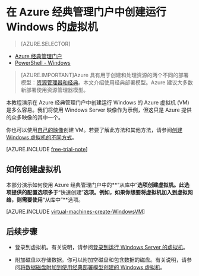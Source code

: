 <properties
	pageTitle="在经典管理门户中创建运行 Windows 的 VM | Azure"
	description="在 Azure 经典管理门户中创建 Windows 虚拟机。"
	services="virtual-machines"
	documentationCenter=""
	authors="cynthn"
	manager="timlt"
	editor=""
	tags="azure-service-management"/>

<tags
	ms.service="virtual-machines-windows"
	ms.date="04/19/2016"
	wacn.date="06/29/2016"/>

# 在 Azure 经典管理门户中创建运行 Windows 的虚拟机

> [AZURE.SELECTOR]
- [Azure 经典管理门户](/documentation/articles/virtual-machines-windows-classic-tutorial/)
- [PowerShell - Windows](/documentation/articles/virtual-machines-windows-classic-create-powershell/)

<!-- HHTML comment in to break between the selector and the note in the include below-->

> [AZURE.IMPORTANT]Azure 具有用于创建和处理资源的两个不同的部署模型：[资源管理器和经典](/documentation/articles/resource-manager-deployment-model/)。本文介绍使用经典部署模型。Azure 建议大多数新部署使用资源管理器模型。

本教程演示在 Azure 经典管理门户中创建运行 Windows 的 Azure 虚拟机 (VM) 是多么容易。我们将使用 Windows Server 映像作为示例，但这只是 Azure 提供的众多映像的其中一个。

你也可以使用[自己的映像](/documentation/articles/virtual-machines-windows-classic-createupload-vhd/)创建 VM。若要了解此方法和其他方法，请参阅[创建 Windows 虚拟机的不同方式](/documentation/articles/virtual-machines-windows-creation-choices/)。

[AZURE.INCLUDE [free-trial-note](../../includes/free-trial-note.md)]

## <a id="createvirtualmachine"> </a>如何创建虚拟机

本部分演示如何使用 Azure 经典管理门户中的**“从库中”**选项创建虚拟机。此选项提供的配置选项多于**“快速创建”**选项。例如，如果你想要将虚拟机加入到虚拟网络，则需要使用**“从库中”**选项。

[AZURE.INCLUDE [virtual-machines-create-WindowsVM](../../includes/virtual-machines-create-windowsvm.md)]

## 后续步骤

- 登录到虚拟机。有关说明，请参阅[登录到运行 Windows Server 的虚拟机](/documentation/articles/virtual-machines-windows-classic-connect-logon/)。

- 附加磁盘以存储数据。你可以附加空磁盘和包含数据的磁盘。有关说明，请参阅[将数据磁盘附加到使用经典部署模型创建的 Windows 虚拟机](/documentation/articles/virtual-machines-windows-classic-attach-disk/)。

<!---HONumber=Mooncake_0215_2016-->